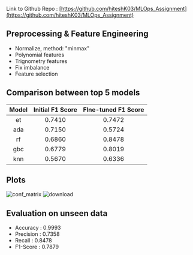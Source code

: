 Link to Github Repo : [https://github.com/hiteshK03/MLOps_Assignment](https://github.com/hiteshK03/MLOps_Assignment)  

## Preprocessing & Feature Engineering
* Normalize, method: "minmax"
* Polynomial features
* Trignometry features
* Fix imbalance
* Feature selection

## Comparison between top 5 models

| Model | Initial F1 Score | FIne-tuned F1 Score |
|:-----:|:----------------:|:-------------------:|
|   et  |      0.7410      |        0.7472       |
|  ada  |      0.7150      |        0.5724       |
|   rf  |      0.6860      |        0.8478       |
|  gbc  |      0.6779      |        0.8019       |
|  knn  |      0.5670      |        0.6336       |

## Plots
![conf_matrix](https://user-images.githubusercontent.com/45922320/126683729-82aca098-b1e0-439a-b10f-e0c6146c7c95.png)
![download](https://user-images.githubusercontent.com/45922320/126683739-2ebee625-c0c7-4a08-91c2-634a689a0cbf.png)

## Evaluation on unseen data
* Accuracy  : 0.9993
* Precision : 0.7358
* Recall    : 0.8478
* F1-Score  : 0.7879

